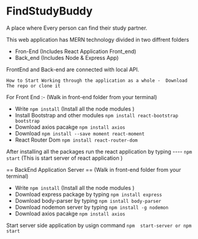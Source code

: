 # FindStudyBuddy
A place where Every person can find their study partner.

This web application has MERN technology divided in two diffrent folders 
  - Fron-End (Includes React Application Front_end)
  - Back_end (Includes Node & Express App)

FrontEnd and Back-end are connected with local API.   

`` How to Start Working through the application as a whole - 
Download The repo or clone it ``


For Front End :-   (Walk in front-end folder from your terminal)

 - Write `npm install` (Install all the node modules )
 - Install Bootstrap and other modules `npm install react-bootstrap bootstrap`
 - Download axios pacakge `npm install axios`
 - Download `npm install --save moment react-moment`
 - React Router Dom `npm install react-router-dom`
 
 After installing all the packages run the react application by typing  ---- `npm start` 
  (This is start server of react application )
  
  
 == BackEnd Application Server ==
	(Walk in front-end folder from your terminal)
	
 - Write `npm install` (Install all the node modules )
 - Download express package by typing `npm install express`
 - Download body-parser by typing ` npm isntall body-parser `
 - Download nodemon server by typing `npm install -g nodemon`
 - Download axios pacakge `npm install axios`
 
 Start server side application by usign command `npm  start-server or npm start`
 
